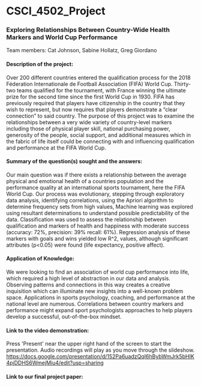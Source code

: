 # CSCI_4502_Project

### Exploring Relationships Between Country-Wide Health Markers and World Cup Performance

Team members: 
    Cat Johnson,
    Sabine Hollatz,
    Greg Giordano

#### Description of the project: 
Over 200 different countries entered the qualification process for the 2018 Féderation Internationale de Football Association (FIFA) World Cup. Thirty-two teams qualified for the tournament, with France winning the ultimate prize for the second time since the first World Cup in 1930. FIFA has previously required that players have citizenship in the country that they wish to represent, but now requires that players demonstrate a “clear connection” to said country. The purpose of this project was to examine the relationships between a very wide variety of country-level markers including those of physical player skill, national purchasing power, generosity of the people, social support, and additional measures which in the fabric of life itself could be connecting with and influencing qualification and performance at the FIFA World Cup.

#### Summary of the question(s) sought and the answers:
Our main question was if there exists a relationship between the average physical and emotional health of a countries population and the performance quality at an international sports tournament, here the FIFA World Cup. Our process was evolutionary, stepping through exploratory data analysis, identifying correlations, using the Apriori algorithm to determine frequency sets from high values, Machine learning was explored using resultant determinations to understand possible predictability of the data.
Classification was used to assess the relationship between qualification and markers of health and happiness with moderate success (accuracy: 72%, precision: 39% recall: 61%). Regression analysis of these markers with goals and wins yielded low R^2, values, although significant attributes (p<0.05) were found (life expectancy, positive affect). 

#### Application of Knowledge:
We were looking to find an association of world cup performance into life, which required a high level of abstraction in our data and analysis. Observing patterns and connections in this way creates a creative inquisition which can illuminate new insights into a well-known problem space. Applications in sports psychology, coaching, and performance at the national level are numerous. Correlations between country markers and performance might expand sport psychologists approaches to help players develop a successful, out-of-the-box mindset.

#### Link to the video demonstration:
Press 'Present' near the upper right hand of the screen to start the presentation. Audio recordings will play as you move through the slideshow. 
https://docs.google.com/presentation/d/152Pa6uadzQqI6hBybWmJrk5bHIK4pjDDHS6WmejMiu4/edit?usp=sharing
#### Link to our final project paper:
